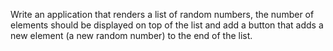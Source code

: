 Write an application that renders a list of random numbers, the number of elements should be displayed on top of the list and add a button that adds a new element (a new random number) to the end of the list.
